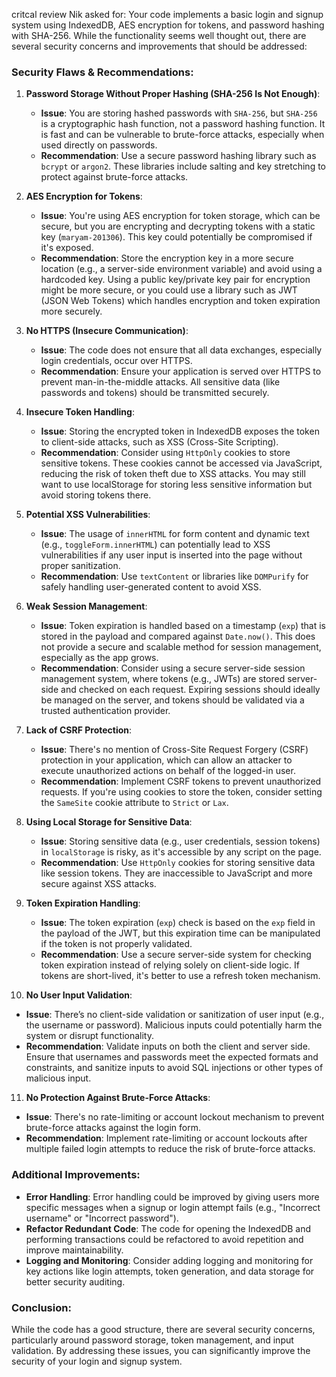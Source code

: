 critcal review Nik asked for:
Your code implements a basic login and signup system using IndexedDB, AES encryption for tokens, and password hashing with SHA-256. While the functionality seems well thought out, there are several security concerns and improvements that should be addressed:

### Security Flaws & Recommendations:

1. **Password Storage Without Proper Hashing (SHA-256 Is Not Enough)**:
   - **Issue**: You are storing hashed passwords with `SHA-256`, but `SHA-256` is a cryptographic hash function, not a password hashing function. It is fast and can be vulnerable to brute-force attacks, especially when used directly on passwords.
   - **Recommendation**: Use a secure password hashing library such as `bcrypt` or `argon2`. These libraries include salting and key stretching to protect against brute-force attacks.

2. **AES Encryption for Tokens**:
   - **Issue**: You're using AES encryption for token storage, which can be secure, but you are encrypting and decrypting tokens with a static key (`maryam-201306`). This key could potentially be compromised if it's exposed.
   - **Recommendation**: Store the encryption key in a more secure location (e.g., a server-side environment variable) and avoid using a hardcoded key. Using a public key/private key pair for encryption might be more secure, or you could use a library such as JWT (JSON Web Tokens) which handles encryption and token expiration more securely.

3. **No HTTPS (Insecure Communication)**:
   - **Issue**: The code does not ensure that all data exchanges, especially login credentials, occur over HTTPS.
   - **Recommendation**: Ensure your application is served over HTTPS to prevent man-in-the-middle attacks. All sensitive data (like passwords and tokens) should be transmitted securely.

4. **Insecure Token Handling**:
   - **Issue**: Storing the encrypted token in IndexedDB exposes the token to client-side attacks, such as XSS (Cross-Site Scripting).
   - **Recommendation**: Consider using `HttpOnly` cookies to store sensitive tokens. These cookies cannot be accessed via JavaScript, reducing the risk of token theft due to XSS attacks. You may still want to use localStorage for storing less sensitive information but avoid storing tokens there.

5. **Potential XSS Vulnerabilities**:
   - **Issue**: The usage of `innerHTML` for form content and dynamic text (e.g., `toggleForm.innerHTML`) can potentially lead to XSS vulnerabilities if any user input is inserted into the page without proper sanitization.
   - **Recommendation**: Use `textContent` or libraries like `DOMPurify` for safely handling user-generated content to avoid XSS.

6. **Weak Session Management**:
   - **Issue**: Token expiration is handled based on a timestamp (`exp`) that is stored in the payload and compared against `Date.now()`. This does not provide a secure and scalable method for session management, especially as the app grows.
   - **Recommendation**: Consider using a secure server-side session management system, where tokens (e.g., JWTs) are stored server-side and checked on each request. Expiring sessions should ideally be managed on the server, and tokens should be validated via a trusted authentication provider.

7. **Lack of CSRF Protection**:
   - **Issue**: There's no mention of Cross-Site Request Forgery (CSRF) protection in your application, which can allow an attacker to execute unauthorized actions on behalf of the logged-in user.
   - **Recommendation**: Implement CSRF tokens to prevent unauthorized requests. If you're using cookies to store the token, consider setting the `SameSite` cookie attribute to `Strict` or `Lax`.

8. **Using Local Storage for Sensitive Data**:
   - **Issue**: Storing sensitive data (e.g., user credentials, session tokens) in `localStorage` is risky, as it's accessible by any script on the page.
   - **Recommendation**: Use `HttpOnly` cookies for storing sensitive data like session tokens. They are inaccessible to JavaScript and more secure against XSS attacks.

9. **Token Expiration Handling**:
   - **Issue**: The token expiration (`exp`) check is based on the `exp` field in the payload of the JWT, but this expiration time can be manipulated if the token is not properly validated.
   - **Recommendation**: Use a secure server-side system for checking token expiration instead of relying solely on client-side logic. If tokens are short-lived, it's better to use a refresh token mechanism.

10. **No User Input Validation**:
   - **Issue**: There’s no client-side validation or sanitization of user input (e.g., the username or password). Malicious inputs could potentially harm the system or disrupt functionality.
   - **Recommendation**: Validate inputs on both the client and server side. Ensure that usernames and passwords meet the expected formats and constraints, and sanitize inputs to avoid SQL injections or other types of malicious input.

11. **No Protection Against Brute-Force Attacks**:
   - **Issue**: There's no rate-limiting or account lockout mechanism to prevent brute-force attacks against the login form.
   - **Recommendation**: Implement rate-limiting or account lockouts after multiple failed login attempts to reduce the risk of brute-force attacks.

### Additional Improvements:
- **Error Handling**: Error handling could be improved by giving users more specific messages when a signup or login attempt fails (e.g., "Incorrect username" or "Incorrect password").
- **Refactor Redundant Code**: The code for opening the IndexedDB and performing transactions could be refactored to avoid repetition and improve maintainability.
- **Logging and Monitoring**: Consider adding logging and monitoring for key actions like login attempts, token generation, and data storage for better security auditing.

### Conclusion:
While the code has a good structure, there are several security concerns, particularly around password storage, token management, and input validation. By addressing these issues, you can significantly improve the security of your login and signup system.